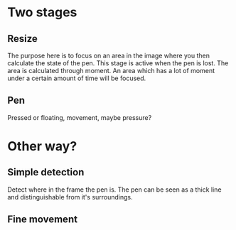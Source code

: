 # Two stages

## Resize
The purpose here is to focus on an area in the image where you then calculate the state of the pen. This stage is active when the pen is lost. The area is calculated through moment. An area which has a lot of moment under a certain amount of time will be focused.
## Pen
Pressed or floating, movement, maybe pressure?


# Other way?
## Simple detection
Detect where in the frame the pen is. The pen can be seen as a thick line and distinguishable from it's surroundings.
## Fine movement
